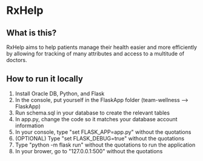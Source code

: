 # RxHelp

## What is this?
RxHelp aims to help patients manage their health easier and more efficiently by allowing for tracking of many attributes and access to a multitude of doctors.

## How to run it locally
1. Install Oracle DB, Python, and Flask
2. In the console, put yourself in the FlaskApp folder (team-wellness --> FlaskApp)
3. Run schema.sql in your database to create the relevant tables
4. In app.py, change the code so it matches your database account information
5. In your console, type "set FLASK_APP=app.py" without the quotations
6. (OPTIONAL) Type "set FLASK_DEBUG=true" without the quotations
7. Type "python -m flask run" without the quotations to run the application
8. In your brower, go to "127.0.0.1:500" without the quotations
